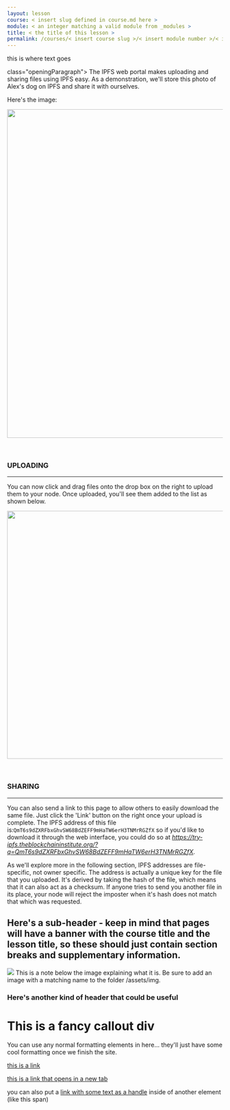 ```yaml
---
layout: lesson
course: < insert slug defined in course.md here >
module: < an integer matching a valid module from _modules >
title: < the title of this lesson >
permalink: /courses/< insert course slug >/< insert module number >/< insert lesson name without spaces or special characters >
---
```


<!-- 
Example header content:

---
layout: lesson
course: blockchain101
module: 1
title: Lesson 1
permalink: /courses/blockchain-101/1/Lesson-1
---
-->

<span> this is where text goes</span>

class="openingParagraph">
The IPFS web portal makes uploading and sharing files using IPFS easy. As a demonstration, we'll store this photo of Alex's dog on IPFS and share it with ourselves. </span>

Here's the image:

<img class="aligncenter size-full wp-image-11694" src="https://theblockchaininstitute.org/wp-content/uploads/2019/02/Dog.jpg" alt="" width="1639" height="766" />

&nbsp;
<h3>UPLOADING</h3>

<hr />

You can now click and drag files onto the drop box on the right to upload them to your node. Once uploaded, you'll see them added to the list as shown below.

<img class="aligncenter size-full wp-image-11695" src="https://theblockchaininstitute.org/wp-content/uploads/2019/02/FilesUpload.jpg" alt="" width="1135" height="578" />

&nbsp;

<h3>SHARING</h3>
<hr />

You can also send a link to this page to allow others to easily download the same file. Just click the 'Link' button on the right once your upload is complete. The IPFS address of this file is:<code>QmT6s9dZXRFbxGhvSW68BdZEFF9mHaTW6erH3TNMrRGZfX</code> so if you'd like to download it through the web interface, you could do so at <em><a href="https://try-ipfs.theblockchaininstitute.org/?q=QmT6s9dZXRFbxGhvSW68BdZEFF9mHaTW6erH3TNMrRGZfX">https://try-ipfs.theblockchaininstitute.org/?q=QmT6s9dZXRFbxGhvSW68BdZEFF9mHaTW6erH3TNMrRGZfX</a></em>.

As we'll explore more in the following section, IPFS addresses are file-specific, not owner specific. The address is actually a unique key for the file that you uploaded. It's derived by taking the hash of the file, which means that it can also act as a checksum. If anyone tries to send you another file in its place, your node will reject the imposter when it's hash does not match that which was requested.</span>

<h2> Here's a sub-header - keep in mind that pages will have a banner with the course title and the lesson title, so these should just contain section breaks and supplementary information.</h2>

<img src="/assets/img/test.png"> 
<span class="imgDetail">This is a note below the image explaining what it is. Be sure to add an image with a matching name to the folder /assets/img.</span>

<h3> Here's another kind of header that could be useful</h3>

<div class="callout">
    <h1>This is a fancy callout div</h1>
    <span>You can use any normal formatting elements in here... they'll just have some cool formatting once we finish the site.</span>
</div>

<a href="https://linktosomewebsite.com/somepage">this is a link</a>

<a href="https://linktosomewebsite.com/somepage" target="_blank">this is a link that opens in a new tab</a>

<span>you can also put a <a href="https://linktosomewebsite.com/somepage" target="_blank">link with some text as a handle</a> inside of another element (like this span)</span>


 
